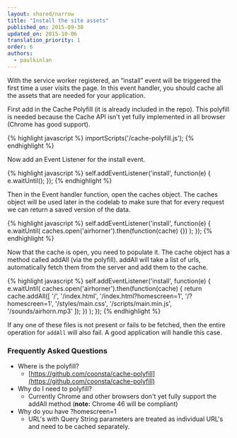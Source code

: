 ```yaml
---
layout: shared/narrow
title: "Install the site assets"
published_on: 2015-09-30
updated_on: 2015-10-06
translation_priority: 1
order: 6
authors:
  - paulkinlan
---
```


With the service worker registered, an “install” event will be triggered the first time a user visits the page. In this event handler, you should cache all the assets that are needed for your application.

First add in the Cache Polyfill (it is already included in the repo). This 
polyfill is needed because the Cache API isn't yet fully implemented in all 
browser (Chrome has good support).

{% highlight javascript %}
importScripts('/cache-polyfill.js');
{% endhighlight %}

Now add an Event Listener for the install event.

{% highlight javascript %}
self.addEventListener('install', function(e) {
  e.waitUntil();
});
{% endhighlight %}

Then in the Event handler function, open the caches object.  The caches object 
will be used later in the codelab to make sure that for every request we can 
return a saved version of the data.

{% highlight javascript %}
self.addEventListener('install', function(e) {
  e.waitUntil(
    caches.open('airhorner').then(function(cache) {})
  );
});
{% endhighlight %}

Now that the cache is open, you need to populate it.  The cache object has a 
method called addAll (via the polyfill). addAll will take a list of urls, 
automatically fetch them from the server and add them to the cache.

{% highlight javascript %}
self.addEventListener('install', function(e) {
 e.waitUntil(
   caches.open('airhorner').then(function(cache) {
     return cache.addAll([
       '/',
       '/index.html',
       '/index.html?homescreen=1',
       '/?homescreen=1',
       '/styles/main.css',
       '/scripts/main.min.js',
       '/sounds/airhorn.mp3'
     ]);
   })
 );
});
{% endhighlight %}

If any one of these files is not present or fails to be fetched, then the entire 
operation for `addAll` will also fail.  A good application will handle this case.

### Frequently Asked Questions

* Where is the polyfill?
    * [https://github.com/coonsta/cache-polyfill](https://github.com/coonsta/cache-polyfill) 
* Why do I need to polyfill?
    * Currently Chrome and other browsers don't yet fully support the addAll 
      method (**note:** Chrome 46 will be compliant)
* Why do you have ?homescreen=1
    * URL's with Query String parameters are treated as individual URL's and 
      need to be cached separately.
      

